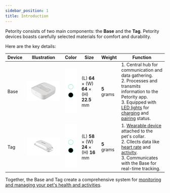 ```yaml
---
sidebar_position: 1
title: Introduction
---
```


Petority consists of two main components: the **Base** and the **Tag**. Petority devices boasts carefully selected materials for comfort and durability. 

Here are the key details:

| Device  |  Illustration  | Color | Size | Weight | Function |
| ----------- |----------- | ----------- | ----------- | ----------- | ----------- |
|Base| ![Base](/img/devices/docker.png) | ![color](/img/devices/color.png) | (L) **64** × (W) **64** × (H) **22.5** mm |  **5** grams |1. Central hub for communication and data gathering.<br/>2. Processes and transmits information to the Petority app.<br/>3. Equipped with [LED lights](/docs/devices/light-sound/light-color) for [charging](/docs/devices/battery-charging/battery-charging) and [pairing](/docs/petority/devices/device-pairing) status.|
|Tag| ![Tag](/img/devices/tag.png) |![color](/img/devices/color.png) | (L) **58** × (W) **24** × (H) **16** mm |  **5** grams |1. [Wearable device](/docs/devices/general-information/attaching) attached to the pet's collar.<br/> 2. Cllects data like [heart rate](/docs/petority/features/realtime-heartrate-monitoring) and [activity](/docs/petority/features/live-tracking).<br/>3. Communicates with the Base for real-time tracking. |

Together, the Base and Tag create a comprehensive system for [monitoring and managing your pet's health and activities](/docs/petority/features/health-monitoring).